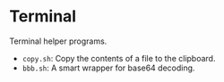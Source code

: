 # Terminal

Terminal helper programs.

* `copy.sh`: Copy the contents of a file to the clipboard.
* `bbb.sh`: A smart wrapper for base64 decoding.
